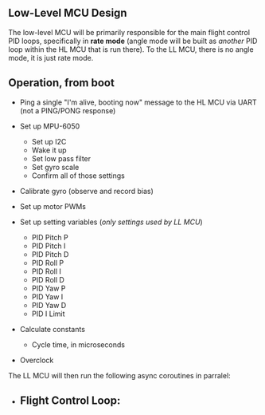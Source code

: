 ## Low-Level MCU Design
The low-level MCU will be primarily responsible for the main flight control PID loops, specifically in **rate mode** (angle mode will be built as *another* PID loop within the HL MCU that is run there). To the LL MCU, there is no angle mode, it is just rate mode.

## Operation, from boot
- Ping a single "I'm alive, booting now" message to the HL MCU via UART (not a PING/PONG response)
- Set up MPU-6050
    - Set up I2C
    - Wake it up
    - Set low pass filter
    - Set gyro scale
    - Confirm all of those settings
- Calibrate gyro (observe and record bias)
- Set up motor PWMs
- Set up setting variables (*only settings used by LL MCU*)
    - PID Pitch P
    - PID Pitch I
    - PID Pitch D
    - PID Roll P
    - PID Roll I
    - PID Roll D
    - PID Yaw P
    - PID Yaw I
    - PID Yaw D
    - PID I Limit
- Calculate constants
    - Cycle time, in microseconds

- Overclock

The LL MCU will then run the following async coroutines in parralel:
- Flight Control Loop:
    - 